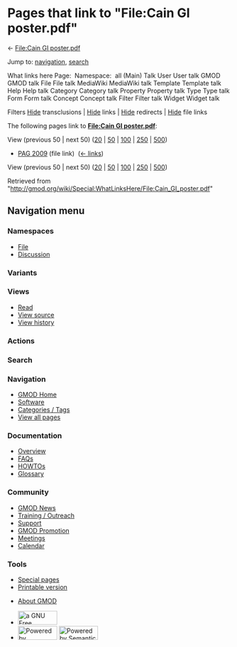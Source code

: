 <div id="mw-page-base" class="noprint">

</div>

<div id="mw-head-base" class="noprint">

</div>

<div id="content" class="mw-body" role="main">

<span id="top"></span>

<div id="mw-js-message" style="display:none;">

</div>



# <span dir="auto">Pages that link to "File:Cain GI poster.pdf"</span>

<div id="bodyContent">

<div id="contentSub">

← [File:Cain GI
poster.pdf](/wiki/File:Cain_GI_poster.pdf "File:Cain GI poster.pdf")

</div>

<div id="jump-to-nav" class="mw-jump">

Jump to: [navigation](#mw-navigation), [search](#p-search)

</div>

<div id="mw-content-text">

What links here Page:  Namespace:  all (Main) Talk User User talk GMOD
GMOD talk File File talk MediaWiki MediaWiki talk Template Template talk
Help Help talk Category Category talk Property Property talk Type Type
talk Form Form talk Concept Concept talk Filter Filter talk Widget
Widget talk

Filters
[Hide](/mediawiki/index.php?title=Special:WhatLinksHere/File:Cain_GI_poster.pdf&hidetrans=1 "Special:WhatLinksHere/File:Cain GI poster.pdf")
transclusions \|
[Hide](/mediawiki/index.php?title=Special:WhatLinksHere/File:Cain_GI_poster.pdf&hidelinks=1 "Special:WhatLinksHere/File:Cain GI poster.pdf")
links \|
[Hide](/mediawiki/index.php?title=Special:WhatLinksHere/File:Cain_GI_poster.pdf&hideredirs=1 "Special:WhatLinksHere/File:Cain GI poster.pdf")
redirects \|
[Hide](/mediawiki/index.php?title=Special:WhatLinksHere/File:Cain_GI_poster.pdf&hideimages=1 "Special:WhatLinksHere/File:Cain GI poster.pdf")
file links

The following pages link to **[File:Cain GI
poster.pdf](/wiki/File:Cain_GI_poster.pdf "File:Cain GI poster.pdf")**:

View (previous 50 \| next 50)
([20](/mediawiki/index.php?title=Special:WhatLinksHere/File:Cain_GI_poster.pdf&limit=20 "Special:WhatLinksHere/File:Cain GI poster.pdf")
\|
[50](/mediawiki/index.php?title=Special:WhatLinksHere/File:Cain_GI_poster.pdf&limit=50 "Special:WhatLinksHere/File:Cain GI poster.pdf")
\|
[100](/mediawiki/index.php?title=Special:WhatLinksHere/File:Cain_GI_poster.pdf&limit=100 "Special:WhatLinksHere/File:Cain GI poster.pdf")
\|
[250](/mediawiki/index.php?title=Special:WhatLinksHere/File:Cain_GI_poster.pdf&limit=250 "Special:WhatLinksHere/File:Cain GI poster.pdf")
\|
[500](/mediawiki/index.php?title=Special:WhatLinksHere/File:Cain_GI_poster.pdf&limit=500 "Special:WhatLinksHere/File:Cain GI poster.pdf"))

- [PAG 2009](/wiki/PAG_2009 "PAG 2009") (file link) ‎
  <span class="mw-whatlinkshere-tools">([←
  links](/mediawiki/index.php?title=Special:WhatLinksHere&target=PAG+2009 "Special:WhatLinksHere"))</span>

View (previous 50 \| next 50)
([20](/mediawiki/index.php?title=Special:WhatLinksHere/File:Cain_GI_poster.pdf&limit=20 "Special:WhatLinksHere/File:Cain GI poster.pdf")
\|
[50](/mediawiki/index.php?title=Special:WhatLinksHere/File:Cain_GI_poster.pdf&limit=50 "Special:WhatLinksHere/File:Cain GI poster.pdf")
\|
[100](/mediawiki/index.php?title=Special:WhatLinksHere/File:Cain_GI_poster.pdf&limit=100 "Special:WhatLinksHere/File:Cain GI poster.pdf")
\|
[250](/mediawiki/index.php?title=Special:WhatLinksHere/File:Cain_GI_poster.pdf&limit=250 "Special:WhatLinksHere/File:Cain GI poster.pdf")
\|
[500](/mediawiki/index.php?title=Special:WhatLinksHere/File:Cain_GI_poster.pdf&limit=500 "Special:WhatLinksHere/File:Cain GI poster.pdf"))

</div>

<div class="printfooter">

Retrieved from
"<http://gmod.org/wiki/Special:WhatLinksHere/File:Cain_GI_poster.pdf>"

</div>

<div id="catlinks" class="catlinks catlinks-allhidden">

</div>

<div class="visualClear">

</div>

</div>

</div>

<div id="mw-navigation">

## Navigation menu

<div id="mw-head">



<div id="left-navigation">

<div id="p-namespaces" class="vectorTabs" role="navigation"
aria-labelledby="p-namespaces-label">

### Namespaces

- <span id="ca-nstab-image"><a href="/wiki/File:Cain_GI_poster.pdf" accesskey="c"
  title="View the file page [c]">File</a></span>
- <span id="ca-talk"><a
  href="/mediawiki/index.php?title=File_talk:Cain_GI_poster.pdf&amp;action=edit&amp;redlink=1"
  accesskey="t"
  title="Discussion about the content page [t]">Discussion</a></span>

</div>

<div id="p-variants" class="vectorMenu emptyPortlet" role="navigation"
aria-labelledby="p-variants-label">

### 

### Variants[](#)

<div class="menu">

</div>

</div>

</div>

<div id="right-navigation">

<div id="p-views" class="vectorTabs" role="navigation"
aria-labelledby="p-views-label">

### Views

- <span id="ca-view">[Read](/wiki/File:Cain_GI_poster.pdf)</span>
- <span id="ca-viewsource"><a
  href="/mediawiki/index.php?title=File:Cain_GI_poster.pdf&amp;action=edit"
  accesskey="e" title="This page is protected.
  You can view its source [e]">View source</a></span>
- <span id="ca-history"><a
  href="/mediawiki/index.php?title=File:Cain_GI_poster.pdf&amp;action=history"
  accesskey="h" title="Past revisions of this page [h]">View history</a></span>

</div>

<div id="p-cactions" class="vectorMenu emptyPortlet" role="navigation"
aria-labelledby="p-cactions-label">

### Actions[](#)

<div class="menu">

</div>

</div>

<div id="p-search" role="search">

### Search

<div id="simpleSearch">

</div>

</div>

</div>

</div>

<div id="mw-panel">

<div id="p-logo" role="banner">

<a href="/wiki/Main_Page"
style="background-image: url(http://gmod.org/images/GMOD-cogs.png);"
title="Visit the main page"></a>

</div>

<div id="p-Navigation" class="portal" role="navigation"
aria-labelledby="p-Navigation-label">

### Navigation

<div class="body">

- <span id="n-GMOD-Home">[GMOD Home](/wiki/Main_Page)</span>
- <span id="n-Software">[Software](/wiki/GMOD_Components)</span>
- <span id="n-Categories-.2F-Tags">[Categories /
  Tags](/wiki/Categories)</span>
- <span id="n-View-all-pages">[View all
  pages](/wiki/Special:AllPages)</span>

</div>

</div>

<div id="p-Documentation" class="portal" role="navigation"
aria-labelledby="p-Documentation-label">

### Documentation

<div class="body">

- <span id="n-Overview">[Overview](/wiki/Overview)</span>
- <span id="n-FAQs">[FAQs](/wiki/Category:FAQ)</span>
- <span id="n-HOWTOs">[HOWTOs](/wiki/Category:HOWTO)</span>
- <span id="n-Glossary">[Glossary](/wiki/Glossary)</span>

</div>

</div>

<div id="p-Community" class="portal" role="navigation"
aria-labelledby="p-Community-label">

### Community

<div class="body">

- <span id="n-GMOD-News">[GMOD News](/wiki/GMOD_News)</span>
- <span id="n-Training-.2F-Outreach">[Training /
  Outreach](/wiki/Training_and_Outreach)</span>
- <span id="n-Support">[Support](/wiki/Support)</span>
- <span id="n-GMOD-Promotion">[GMOD
  Promotion](/wiki/GMOD_Promotion)</span>
- <span id="n-Meetings">[Meetings](/wiki/Meetings)</span>
- <span id="n-Calendar">[Calendar](/wiki/Calendar)</span>

</div>

</div>

<div id="p-tb" class="portal" role="navigation"
aria-labelledby="p-tb-label">

### Tools

<div class="body">

- <span id="t-specialpages"><a href="/wiki/Special:SpecialPages" accesskey="q"
  title="A list of all special pages [q]">Special pages</a></span>
- <span id="t-print"><a
  href="/mediawiki/index.php?title=Special:WhatLinksHere/File:Cain_GI_poster.pdf&amp;printable=yes"
  rel="alternate" accesskey="p"
  title="Printable version of this page [p]">Printable version</a></span>

</div>

</div>

</div>

</div>

<div id="footer" role="contentinfo">

- <span id="footer-places-about">[About
  GMOD](/wiki/GMOD:About "GMOD:About")</span>

<!-- -->

- <span id="footer-copyrightico">[<img src="http://www.gnu.org/graphics/gfdl-logo-small.png" width="88"
  height="31" alt="a GNU Free Documentation License" />](http://www.gnu.org/licenses/fdl-1.3.html)</span>
- <span id="footer-poweredbyico">[<img src="/mediawiki/skins/common/images/poweredby_mediawiki_88x31.png"
  width="88" height="31" alt="Powered by MediaWiki" />](//www.mediawiki.org/)
  [<img
  src="/mediawiki/extensions/SemanticMediaWiki/includes/../resources/images/smw_button.png"
  width="88" height="31" alt="Powered by Semantic MediaWiki" />](https://www.semantic-mediawiki.org/wiki/Semantic_MediaWiki)</span>

<div style="clear:both">

</div>

</div>

